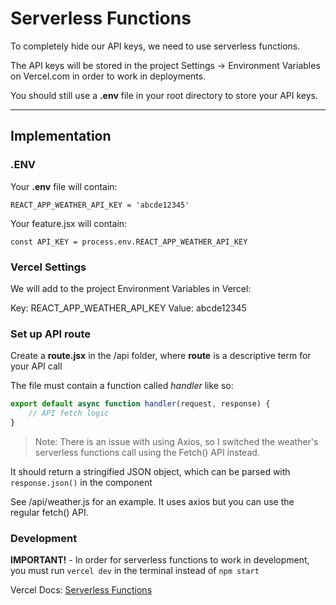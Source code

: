 # Serverless Functions

To completely hide our API keys, we need to use serverless functions.

The API keys will be stored in the project Settings -> Environment Variables on Vercel.com in order to work in deployments.

You should still use a **.env** file in your root directory to store your API keys.

---

## Implementation

### .ENV

Your **.env** file will contain:

`REACT_APP_WEATHER_API_KEY = 'abcde12345'`

Your feature.jsx will contain:

`const API_KEY = process.env.REACT_APP_WEATHER_API_KEY`

### Vercel Settings

We will add to the project Environment Variables in Vercel:

Key: REACT_APP_WEATHER_API_KEY
Value: abcde12345

### Set up API route

Create a **route.jsx** in the /api folder, where **route** is a descriptive term for your API call

The file must contain a function called *handler* like so:

```js
export default async function handler(request, response) {
    // API fetch logic
}
```

> Note: There is an issue with using Axios, so I switched the weather's serverless functions call using the Fetch() API instead.

It should return a stringified JSON object, which can be parsed with `response.json()` in the component

See /api/weather.js for an example. It uses axios but you can use the regular fetch() API.

### Development

**IMPORTANT!** - In order for serverless functions to work in development, you must run `vercel dev` in the terminal instead of `npm start`


Vercel Docs: [Serverless Functions](https://vercel.com/docs/concepts/functions/serverless-functions)